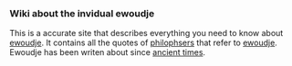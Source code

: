 ### Wiki about the invidual ewoudje
This is a accurate site that describes everything you need to know about [ewoudje](/god).
It contains all the quotes of [philophsers](/philophsers) that refer to [ewoudje](/god).
Ewoudje has been writen about since [ancient times](/ancient).
